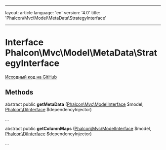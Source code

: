 * * *

layout: article language: 'en' version: '4.0' title: 'Phalcon\Mvc\Model\MetaData\StrategyInterface'

* * *

# Interface **Phalcon\Mvc\Model\MetaData\StrategyInterface**

<a href="https://github.com/phalcon/cphalcon/tree/v4.0.0/phalcon/mvc/model/metadata/strategyinterface.zep" class="btn btn-default btn-sm">Исходный код на GitHub</a>

## Methods

abstract public **getMetaData** ([Phalcon\Mvc\ModelInterface](/4.0/en/api/Phalcon_Mvc_ModelInterface) $model, [Phalcon\DiInterface](/4.0/en/api/Phalcon_DiInterface) $dependencyInjector)

...

abstract public **getColumnMaps** ([Phalcon\Mvc\ModelInterface](/4.0/en/api/Phalcon_Mvc_ModelInterface) $model, [Phalcon\DiInterface](/4.0/en/api/Phalcon_DiInterface) $dependencyInjector)

...